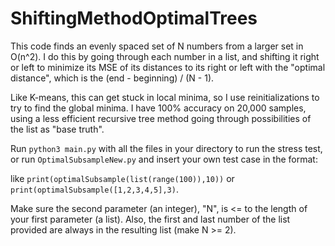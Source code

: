 # ShiftingMethodOptimalTrees

This code finds an evenly spaced set of N numbers from a larger set in O(n^2). I do this by going through each number in a list, and shifting it right or left to minimize its MSE of its distances to its right or left with the "optimal distance", which is the (end - beginning) / (N - 1).

Like K-means, this can get stuck in local minima, so I use reinitializations to try to find the global minima. I have 100% accuracy on 20,000 samples, using a less efficient recursive tree method going through possibilities of the list as "base truth".

Run ```python3 main.py``` with all the files in your directory to run the stress test, or run ```OptimalSubsampleNew.py``` and insert your own test case in the format:

like ```print(optimalSubsample(list(range(100)),10))```
or ```print(optimalSubsample([1,2,3,4,5],3)```.

Make sure the second parameter (an integer), "N", is <= to the length of your first parameter (a list). Also, the first and last number of the list provided are always in the resulting list (make N >= 2).
